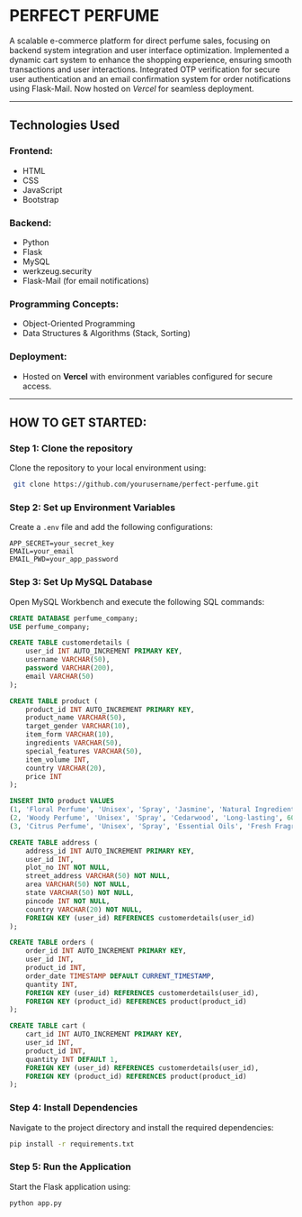 # PERFECT PERFUME

A scalable e-commerce platform for direct perfume sales, focusing on backend system integration and user interface optimization. Implemented a dynamic cart system to enhance the shopping experience, ensuring smooth transactions and user interactions. Integrated OTP verification for secure user authentication and an email confirmation system for order notifications using Flask-Mail. Now hosted on *Vercel* for seamless deployment.


---

## Technologies Used

### Frontend:
- HTML
- CSS
- JavaScript
- Bootstrap

### Backend:
- Python
- Flask
- MySQL
- werkzeug.security
- Flask-Mail (for email notifications)

### Programming Concepts:
- Object-Oriented Programming
- Data Structures & Algorithms (Stack, Sorting)

### Deployment:
- Hosted on **Vercel** with environment variables configured for secure access.

---

## HOW TO GET STARTED:

### Step 1: Clone the repository
Clone the repository to your local environment using:
```bash
 git clone https://github.com/yourusername/perfect-perfume.git
```

### Step 2: Set up Environment Variables
Create a `.env` file and add the following configurations:
```env
APP_SECRET=your_secret_key
EMAIL=your_email
EMAIL_PWD=your_app_password
```

### Step 3: Set Up MySQL Database
Open MySQL Workbench and execute the following SQL commands:

```sql
CREATE DATABASE perfume_company;
USE perfume_company;

CREATE TABLE customerdetails (
    user_id INT AUTO_INCREMENT PRIMARY KEY,
    username VARCHAR(50),
    password VARCHAR(200),
    email VARCHAR(50)
);

CREATE TABLE product (
    product_id INT AUTO_INCREMENT PRIMARY KEY,
    product_name VARCHAR(50),
    target_gender VARCHAR(10),
    item_form VARCHAR(10),
    ingredients VARCHAR(50),
    special_features VARCHAR(50),
    item_volume INT,
    country VARCHAR(20),
    price INT
);

INSERT INTO product VALUES
(1, 'Floral Perfume', 'Unisex', 'Spray', 'Jasmine', 'Natural Ingredients', 60, 'India', 599),
(2, 'Woody Perfume', 'Unisex', 'Spray', 'Cedarwood', 'Long-lasting', 60, 'India', 699),
(3, 'Citrus Perfume', 'Unisex', 'Spray', 'Essential Oils', 'Fresh Fragrance', 60, 'India', 799);

CREATE TABLE address (
    address_id INT AUTO_INCREMENT PRIMARY KEY,
    user_id INT,
    plot_no INT NOT NULL,
    street_address VARCHAR(50) NOT NULL,
    area VARCHAR(50) NOT NULL,
    state VARCHAR(50) NOT NULL,
    pincode INT NOT NULL,
    country VARCHAR(20) NOT NULL,
    FOREIGN KEY (user_id) REFERENCES customerdetails(user_id)
);

CREATE TABLE orders (
    order_id INT AUTO_INCREMENT PRIMARY KEY,
    user_id INT,
    product_id INT,
    order_date TIMESTAMP DEFAULT CURRENT_TIMESTAMP,
    quantity INT,
    FOREIGN KEY (user_id) REFERENCES customerdetails(user_id),
    FOREIGN KEY (product_id) REFERENCES product(product_id)
);

CREATE TABLE cart (
    cart_id INT AUTO_INCREMENT PRIMARY KEY,
    user_id INT,
    product_id INT,
    quantity INT DEFAULT 1,
    FOREIGN KEY (user_id) REFERENCES customerdetails(user_id),
    FOREIGN KEY (product_id) REFERENCES product(product_id)
);
```

### Step 4: Install Dependencies
Navigate to the project directory and install the required dependencies:
```bash
pip install -r requirements.txt
```

### Step 5: Run the Application
Start the Flask application using:
```bash
python app.py
```



